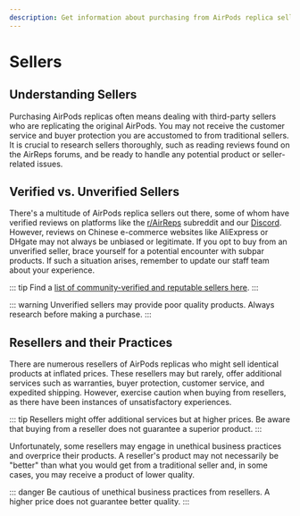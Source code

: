 ```yaml
---
description: Get information about purchasing from AirPods replica sellers. Understand the differences between verified and unverified sellers, and learn about the practices of resellers.
---
```


# Sellers

## Understanding Sellers

Purchasing AirPods replicas often means dealing with third-party sellers who are replicating the original AirPods. You may not receive the customer service and buyer protection you are accustomed to from traditional sellers. It is crucial to research sellers thoroughly, such as reading reviews found on the AirReps forums, and be ready to handle any potential product or seller-related issues.

## Verified vs. Unverified Sellers

There's a multitude of AirPods replica sellers out there, some of whom have verified reviews on platforms like the [r/AirReps](https://airreps.link/reddit) subreddit and our [Discord](https://discord.gg/airreps). However, reviews on Chinese e-commerce websites like AliExpress or DHgate may not always be unbiased or legitimate. If you opt to buy from an unverified seller, brace yourself for a potential encounter with subpar products. If such a situation arises, remember to update our staff team about your experience.

::: tip
Find a [list of community-verified and reputable sellers here](https://airpodsreplicas.com/links/info).
:::

::: warning
Unverified sellers may provide poor quality products. Always research before making a purchase.
:::

## Resellers and their Practices

There are numerous resellers of AirPods replicas who might sell identical products at inflated prices. These resellers may but rarely, offer additional services such as warranties, buyer protection, customer service, and expedited shipping. However, exercise caution when buying from resellers, as there have been instances of unsatisfactory experiences.

::: tip
Resellers might offer additional services but at higher prices. Be aware that buying from a reseller does not guarantee a superior product.
:::

Unfortunately, some resellers may engage in unethical business practices and overprice their products. A reseller's product may not necessarily be "better" than what you would get from a traditional seller and, in some cases, you may receive a product of lower quality.

::: danger
Be cautious of unethical business practices from resellers. A higher price does not guarantee better quality.
:::
